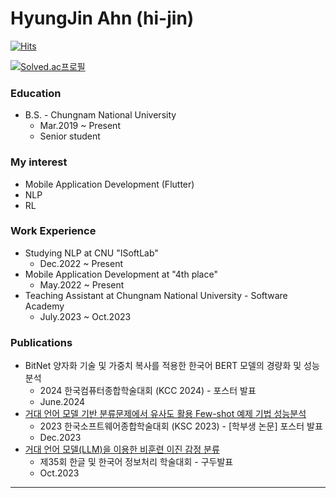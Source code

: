 # HyungJin Ahn (hi-jin)

[![Hits](https://hits.seeyoufarm.com/api/count/incr/badge.svg?url=https%3A%2F%2Fgithub.com%2Fhi-jin&count_bg=%23795548&title_bg=%23555555&icon=&icon_color=%23E7E7E7&title=hits&edge_flat=false)](https://hits.seeyoufarm.com)

[![Solved.ac프로필](http://mazassumnida.wtf/api/v2/generate_badge?boj=crushed7)](https://solved.ac/profile/crushed7)

### Education
- B.S. - Chungnam National University
   - Mar.2019 ~ Present
   - Senior student

### My interest
- Mobile Application Development (Flutter)
- NLP
- RL

### Work Experience
- Studying NLP at CNU "ISoftLab"
   - Dec.2022 ~ Present
- Mobile Application Development at "4th place"
   - May.2022 ~ Present
- Teaching Assistant at Chungnam National University - Software Academy
   - July.2023 ~ Oct.2023
 
### Publications
- BitNet 양자화 기술 및 가중치 복사를 적용한 한국어 BERT 모델의 경량화 및 성능 분석
   - 2024 한국컴퓨터종합학술대회 (KCC 2024) - 포스터 발표
   - June.2024
- [거대 언어 모델 기반 분류문제에서 유사도 활용 Few-shot 예제 기법 성능분석](https://www.dbpia.co.kr/journal/articleDetail?nodeId=NODE11705596)
   - 2023 한국소프트웨어종합학술대회 (KSC 2023) - \[학부생 논문] 포스터 발표
   - Dec.2023
- [거대 언어 모델(LLM)을 이용한 비훈련 이진 감정 분류](https://ocean.kisti.re.kr/IS_mvpopo213L.do?ResultTotalCNT=128&pageNo=2&pageSize=10&method=view&acnCn1=&poid=sighlt&kojic=OOGHAK&sVnc=y2023m10a&id=1&setId=&iTableId=&iDocId=&sFree=&pQuery=%28kojic%3AOOGHAK%29+AND+%28voliss_ctrl_no%3Ay2023m10a%29)
   - 제35회 한글 및 한국어 정보처리 학술대회 - 구두발표
   - Oct.2023
---
